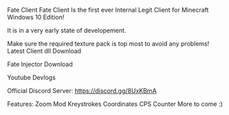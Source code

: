Fate Client
Fate Client Is the first ever Internal Legit Client for Minecraft Windows 10 Edition!

It is in a very early state of developement.

Make sure the required texture pack is top most to avoid any problems!
Latest Client dll Download

Fate Injector Download

Youtube Devlogs

Official Discord Server: https://discord.gg/8UxKBmA

Features:
Zoom Mod
Kreystrokes
Coordinates
CPS Counter
More to come :)
